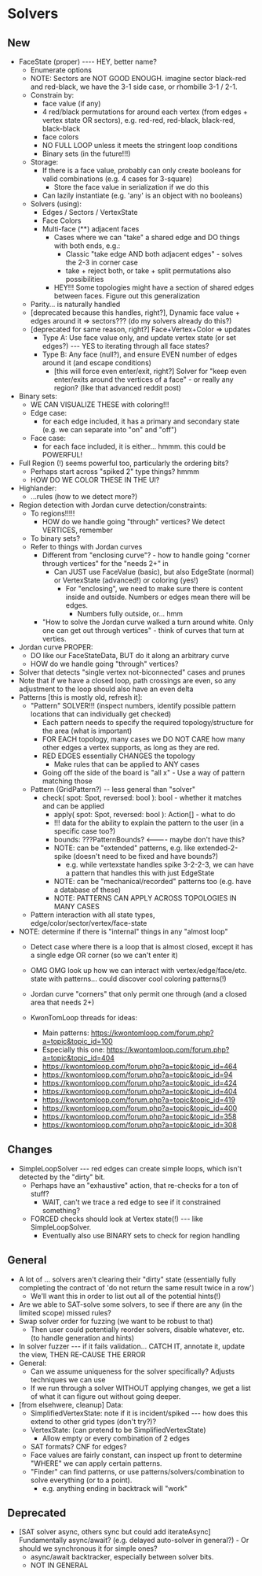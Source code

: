 
# Solvers

## New

- FaceState (proper)   ---- HEY, better name?
  - Enumerate options
  - NOTE: Sectors are NOT GOOD ENOUGH. imagine sector black-red and red-black, we have the 3-1 side case, or rhombille 3-1 / 2-1.
  - Constrain by:
    - face value (if any)
    - 4 red/black permutations for around each vertex (from edges + vertex state OR sectors), e.g. red-red, red-black, black-red, black-black
    - face colors
    - NO FULL LOOP unless it meets the stringent loop conditions
    - Binary sets (in the future!!!)
  - Storage:
    - If there is a face value, probably can only create booleans for valid combinations (e.g. 4 cases for 3-square)
      - Store the face value in serialization if we do this
    - Can lazily instantiate (e.g. 'any' is an object with no booleans)
  - Solvers (using):
    - Edges / Sectors / VertexState
    - Face Colors
    - Multi-face (**) adjacent faces
      - Cases where we can "take" a shared edge and DO things with both ends, e.g.:
        - Classic "take edge AND both adjacent edges" - solves the 2-3 in corner case
        - take + reject both, or take + split permutations also possibilities
      - HEY!!! Some topologies might have a section of shared edges between faces. Figure out this generalization
  - Parity... is naturally handled
  - [deprecated because this handles, right?], Dynamic face value + edges around it => sectors??? (do my solvers already do this?)
  - [deprecated for same reason, right?] Face+Vertex+Color => updates
    - Type A: Use face value only, and update vertex state (or set edges?) --- YES to iterating through all face states?
    - Type B: Any face (null?), and ensure EVEN number of edges around it (and escape conditions)
      - [this will force even enter/exit, right?] Solver for "keep even enter/exits around the vertices of a face" - or really any region? (like that advanced reddit post)
- Binary sets:
  - WE CAN VISUALIZE THESE with coloring!!!
  - Edge case:
    - for each edge included, it has a primary and secondary state (e.g. we can separate into "on" and "off")
  - Face case:
    - for each face included, it is either... hmmm. this could be POWERFUL!
- Full Region (!) seems powerful too, particularly the ordering bits?
  - Perhaps start across "spiked 2" type things? hmmm
  - HOW DO WE COLOR THESE IN THE UI?
- Highlander:
  - ...rules (how to we detect more?)
- Region detection with Jordan curve detection/constraints:
  - To regions!!!!!
    - HOW do we handle going "through" vertices? We detect VERTICES, remember
  - To binary sets?
  - Refer to things with Jordan curves
    - Different from "enclosing curve"? - how to handle going "corner through vertices" for the "needs 2+" in
      - Can JUST use FaceValue (basic), but also EdgeState (normal) or VertexState (advanced!) or coloring (yes!)
        - For "enclosing", we need to make sure there is content inside and outside. Numbers or edges mean there will be edges.
          - Numbers fully outside, or... hmm 
    - "How to solve the Jordan curve walked a turn around white. Only one can get out through vertices" - think of curves that turn at verties.
- Jordan curve PROPER:
  - DO like our FaceStateData, BUT do it along an arbitrary curve
  - HOW do we handle going "through" vertices?
- Solver that detects "single vertex not-biconnected" cases and prunes
- Note that if we have a closed loop, path crossings are even, so any adjustment to the loop should also have an even delta
- Patterns [this is mostly old, refresh it]:
  - "Pattern" SOLVER!!! (inspect numbers, identify possible pattern locations that can individually get checked)
    - Each pattern needs to specify the required topology/structure for the area (what is important)
    - FOR EACH topology, many cases we DO NOT CARE how many other edges a vertex supports, as long as they are red.
    - RED EDGES essentially CHANGES the topology
      - Make rules that can be applied to ANY cases 
    - Going off the side of the board is "all x" - Use a way of pattern matching those
  - Pattern (GridPattern?) -- less general than "solver"
    - check( spot: Spot, reversed: bool ): bool - whether it matches and can be applied
      - apply( spot: Spot, reversed: bool ): Action[] - what to do
      - !!! data for the ability to explain the pattern to the user (in a specific case too?)
      - bounds: ???PatternBounds? <---- maybe don't have this?
      - NOTE: can be "extended" patterns, e.g. like extended-2-spike (doesn't need to be fixed and have bounds?)
        - e.g. while vertexstate handles spike 3-2-2-3, we can have a pattern that handles this with just EdgeState
      - NOTE: can be "mechanical/recorded" patterns too (e.g. have a database of these)
      - NOTE: PATTERNS CAN APPLY ACROSS TOPOLOGIES IN MANY CASES
  - Pattern interaction with all state types, edge/color/sector/vertex/face-state
- NOTE: determine if there is "internal" things in any "almost loop"
  - Detect case where there is a loop that is almost closed, except it has a single edge OR corner (so we can't enter it)
  - OMG OMG look up how we can interact with vertex/edge/face/etc. state with patterns... could discover cool coloring patterns(!)

  - Jordan curve "corners" that only permit one through (and a closed area that needs 2+)
  - KwonTomLoop threads for ideas:
    - Main patterns: https://kwontomloop.com/forum.php?a=topic&topic_id=100 
    - Especially this one: https://kwontomloop.com/forum.php?a=topic&topic_id=404
    - https://kwontomloop.com/forum.php?a=topic&topic_id=464
    - https://kwontomloop.com/forum.php?a=topic&topic_id=94
    - https://kwontomloop.com/forum.php?a=topic&topic_id=424
    - https://kwontomloop.com/forum.php?a=topic&topic_id=404
    - https://kwontomloop.com/forum.php?a=topic&topic_id=419
    - https://kwontomloop.com/forum.php?a=topic&topic_id=400
    - https://kwontomloop.com/forum.php?a=topic&topic_id=358
    - https://kwontomloop.com/forum.php?a=topic&topic_id=308


## Changes

- SimpleLoopSolver --- red edges can create simple loops, which isn't detected by the "dirty" bit.
  - Perhaps have an "exhaustive" action, that re-checks for a ton of stuff?
    - WAIT, can't we trace a red edge to see if it constrained something?
  - FORCED checks should look at Vertex state(!) --- like SimpleLoopSolver.
    - Eventually also use BINARY sets to check for region handling

## General

- A lot of ... solvers aren't clearing their "dirty" state (essentially fully completing the contract of 'do not return the same result twice in a row')
  - We'll want this in order to list out all of the potential hints(!)
- Are we able to SAT-solve some solvers, to see if there are any (in the limited scope) missed rules?
- Swap solver order for fuzzing (we want to be robust to that)
  - Then user could potentially reorder solvers, disable whatever, etc. (to handle generation and hints)
- In solver fuzzer --- if it fails validation... CATCH IT, annotate it, update the view, THEN RE-CAUSE THE ERROR
- General:
  - Can we assume uniqueness for the solver specifically? Adjusts techniques we can use
  - If we run through a solver WITHOUT applying changes, we get a list of what it can figure out without going deeper.
- [from elsehwere, cleanup] Data:
  - SimplifiedVertexState: note if it is incident/spiked --- how does this extend to other grid types (don't try?)?
  - VertexState: (can pretend to be SimplifiedVertexState)
    - Allow empty or every combination of 2 edges
  - SAT formats? CNF for edges?
  - Face values are fairly constant, can inspect up front to determine "WHERE" we can apply certain patterns.
  - "Finder" can find patterns, or use patterns/solvers/combination to solve everything (or to a point).
    - e.g. anything ending in backtrack will "work"

## Deprecated

- [SAT solver async, others sync but could add iterateAsync] Fundamentally async/await? (e.g. delayed auto-solver in general?) - Or should we synchronous it for simple ones?
  - async/await backtracker, especially between solver bits.
  - NOT IN GENERAL